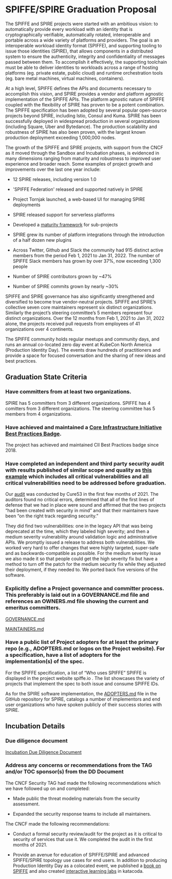
# SPIFFE/SPIRE Graduation Proposal

  

The SPIFFE and SPIRE projects were started with an ambitious vision: to automatically provide every workload with an identity that is cryptographically verifiable, automatically rotated, interoperable and portable across a wide variety of platforms and providers. The goal is an interoperable workload identity format (SPIFFE), and supporting tooling to issue those identities (SPIRE), that allows components in a distributed system to ensure the authenticity, integrity and confidentiality of messages passed between them. To accomplish it effectively, the supporting toolchain must be able to deliver identities to workloads across a range of hosting platforms (eg. private estate, public cloud) and runtime orchestration tools (eg. bare metal machines, virtual machines, containers).

  

At a high level, SPIFFE defines the APIs and documents necessary to accomplish this vision, and SPIRE provides a vendor and platform agnostic implementation of the SPIFFE APIs. The platform agnostic nature of SPIFFE coupled with the flexibility of SPIRE has proven to be a potent combination. The SPIFFE specification has been adopted by several popular open-source projects beyond SPIRE, including Istio, Consul and Kuma. SPIRE has been successfully deployed in widespread production in several organizations (including Square, Uber and Bytedance). The production scalability and robustness of SPIRE has also been proven, with the largest known production deployment exceeding 1,000,000 nodes.

  

The growth of the SPIFFE and SPIRE projects, with support from the CNCF as it moved through the Sandbox and Incubation phases, is evidenced in many dimensions ranging from maturity and robustness to improved user experience and broader reach. Some examples of project growth and improvements over the last one year include:

  

-   12 SPIRE releases, including version 1.0
    
-   'SPIFFE Federation' released and supported natively in SPIRE
    
-   Project Tornjak launched, a web-based UI for managing SPIRE deployments
    
-   SPIRE released support for serverless platforms
    
-   Developed a [maturity framework](https://github.com/spiffe/spiffe/blob/main/MATURITY.md#) for sub-projects
    
-   SPIRE grew its number of platform integrations through the introduction of a half dozen new plugins
    
-   Across Twitter, Github and Slack the community had 915 distinct active members from the period Feb 1, 2021 to Jan 31, 2022. The number of SPIFFE Slack members has grown by over 37%, now exceeding 1,300 people
    
-   Number of SPIRE contributors grown by ~47%
    
-   Number of SPIRE commits grown by nearly ~30%
    

  

SPIFFE and SPIRE governance has also significantly strengthened and diversified to become true vendor-neutral projects. SPIFFE and SPIRE’s collective seven core maintainers represent six distinct organizations. Similarly the project’s steering committee’s 5 members represent four distinct organizations. Over the 12 months from Feb 1, 2021 to Jan 31, 2022 alone, the projects received pull requests from employees of 41 organizations over 4 continents.

  

The SPIFFE community holds regular meetups and community days, and runs an annual co-located zero day event at KubeCon North America (Production Identity Day). The events draw hundreds of practitioners and provide a space for focused conversation and the sharing of new ideas and best practices.

  
  

## Graduation State Criteria

  

### Have committers from at least two organizations.

  

SPIRE has 5 committers from 3 different organizations. SPIFFE has 4 comitters from 3 different organizations. The steering committee has 5 members from 4 organizations.

  

### Have achieved and maintained a [Core Infrastructure Initiative Best Practices Badge](https://bestpractices.coreinfrastructure.org/).

  

The project has achieved and maintained CII Best Practices badge since 2018.

  

### Have completed an independent and third party security audit with results published of similar scope and quality as [this example](https://github.com/envoyproxy/envoy#security-audit) which includes all critical vulnerabilities and all critical vulnerabilities need to be addressed before graduation.

  

Our [audit](https://github.com/spiffe/spire/blob/main/doc/cure53-report.pdf) was conducted by Cure53 in the first few months of 2021. The auditors found no critical errors, determined that all of the first lines of defense that we had in place were sound and affirmed that the two projects “had been created with security in mind” and that their maintainers have been “on the right track regarding security.”

  

They did find two vulnerabilities: one in the legacy API that was being deprecated at the time, which they labeled high severity; and then a medium severity vulnerability around validation logic and administrative APIs. We promptly issued a release to address both vulnerabilities. We worked very hard to offer changes that were highly targeted, super-safe and as backwards-compatible as possible. For the medium severity issue we also made it so that people could get the high severity fix but have a method to turn off the patch for the medium security fix while they adjusted their deployment, if they needed to. We ported back five versions of the software.

  

### Explicitly define a Project governance and committer process. This preferably is laid out in a GOVERNANCE.md file and references an OWNERS.md file showing the current and emeritus committers.

  

[GOVERNANCE.md](https://github.com/spiffe/spiffe/blob/main/GOVERNANCE.md)

[MAINTAINERS.md](https://github.com/spiffe/spire/blob/main/MAINTAINERS.md)

  

### Have a public list of Project adopters for at least the primary repo (e.g., ADOPTERS.md or logos on the Project website). For a specification, have a list of adopters for the implementation(s) of the spec.


For the SPIFFE specification, a list of “Who uses SPIFFE” SPIFFE is displayed in the project website spiffe.io . The list showcases the variety of projects that implement the spec to both issue and consume SPIFFE IDs.


As for the SPIRE software implementation, the [ADOPTERS.md](https://github.com/spiffe/spire/blob/main/ADOPTERS.md) file in the GitHub repository for SPIRE, catalogs a number of implementors and end user organizations who have spoken publicly of their success stories with SPIRE.

## Incubation Details

### Due diligence document

  

[Incubation Due Diligence Document](https://docs.google.com/document/d/1tkN9YgBSLEUszOflWPHO72qedOaUb3iHfAye45dKJT8/edit#heading=h.378jkvcve1nq)

  

### Address any concerns or recommendations from the TAG and/or TOC sponsor(s) from the DD Document

  

The CNCF Security TAG had made the following recommendations which we have followed up on and completed:

  

* Made public the threat modeling materials from the security assessment.

* Expanded the security response teams to include all maintainers.

  

The CNCF made the following recommendations:

  

* Conduct a formal security review/audit for the project as it is critical to security of services that use it. We completed the audit in the first months of 2021.

 * Provide an avenue for education of SPIFFE/SPIRE and advanced SPIFFE/SPIRE topology use cases for end users. In addition to producing Production Identity Day as a colocated event, we published a [book on SPIFFE](https://spiffe.io/book/) and also created [interactive learning labs](https://www.katacoda.com/spiffe) in katacoda.
